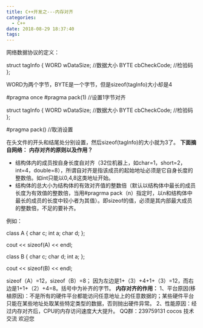 ```yaml
---
title: C++开发之---内存对齐
categories:
  - C++
date: 2018-08-29 18:37:40
tags:
---
```


网络数据协议的定义：

struct tagInfo
{
	WORD wDataSize;			//数据大小
        BYTE cbCheckCode;               //检验码
};

WORD为两个字节，BYTE是一个字节，但是sizeof(tagInfo)大小却是4

#pragma once
#pragma pack(1) //设置1字节对齐

struct tagInfo
{
	WORD wDataSize;			//数据大小
	BYTE cbCheckCode;            	//检验码
};

#pragma pack() //取消设置

在头文件的开头和结尾处分别设置，然后sizeof(tagInfo)的大小就为3了。 **下面摘自网络：** **内存对齐的原则以及作用？**

*   结构体内的成员按自身长度自对齐（32位机器上，如char=1，short=2，int=4，double=8），所谓自对齐是指该成员的起始地址必须是它自身长度的整数倍。如int只能以0,4,8这类地址开始。
*   结构体的总大小为结构体的有效对齐值的整数倍（默认以结构体中最长的成员长度为有效值的整数倍，当用#pragrma pack（n）指定时，以n和结构体中最长的成员的长度中较小者为其值）。即sizeof的值，必须是其内部最大成员的整数倍，不足的要补齐。

例如：

class A
{
    char c;
    int a;
    char d;
};
 
cout << sizeof(A) << endl;
 
class B
{
    char c;
    char d;
    int a;
};
 
cout << sizeof(B) << endl;

sizeof（A）=12，sizeof（B）=8； 因为左边是1+（3）+4+1+（3）=12，而右边是1+1+（2）+4=8。括号中为补齐的字节。 **内存对齐的作用：** 1、平台原因(移植原因)：不是所有的硬件平台都能访问任意地址上的任意数据的；某些硬件平台只能在某些地址处取某些特定类型的数据，否则抛出硬件异常。 2、性能原因：经过内存对齐后，CPU的内存访问速度大大提升。 QQ群：239759131 cocos 技术交流 欢迎您